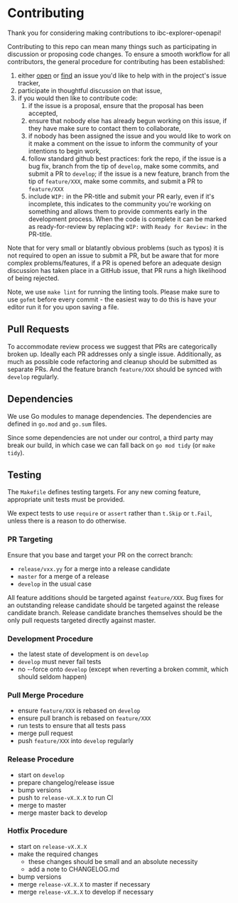 # Contributing

Thank you for considering making contributions to ibc-explorer-openapi!

Contributing to this repo can mean many things such as participating in
discussion or proposing code changes. To ensure a smooth workflow for all
contributors, the general procedure for contributing has been established:

1. either [open](https://github.com/irisnet/ibc-explorer-openapi/issues/new) or [find](https://github.com/irisnet/ibc-explorer-openapi/issues) an issue you'd like to help with in the project's issue tracker,
2. participate in thoughtful discussion on that issue,
3. if you would then like to contribute code:
   1. if the issue is a proposal, ensure that the proposal has been accepted,
   2. ensure that nobody else has already begun working on this issue, if they have
      make sure to contact them to collaborate,
   3. if nobody has been assigned the issue and you would like to work on it
      make a comment on the issue to inform the community of your intentions
      to begin work,
   4. follow standard github best practices: fork the repo,
      if the issue is a bug fix, branch from the
      tip of `develop`, make some commits, and submit a PR to `develop`; if the issue is a new feature, branch from the tip of `feature/XXX`, make some commits, and submit a PR to `feature/XXX`
   5. include `WIP:` in the PR-title and submit your PR early, even if it's
      incomplete, this indicates to the community you're working on something and
      allows them to provide comments early in the development process. When the code
      is complete it can be marked as ready-for-review by replacing `WIP:` with
      `Ready for Review:` in the PR-title.

Note that for very small or blatantly obvious problems (such as typos) it is 
not required to open an issue to submit a PR, but be aware that for more complex
problems/features, if a PR is opened before an adequate design discussion has
taken place in a GitHub issue, that PR runs a high likelihood of being rejected.

Note, we use `make lint` for running the linting tools. Please make sure to use `gofmt` before every commit - the easiest way to do this is have your editor run it for you upon saving a file.

## Pull Requests

To accommodate review process we suggest that PRs are categorically broken up.
Ideally each PR addresses only a single issue. Additionally, as much as possible
code refactoring and cleanup should be submitted as separate PRs. And the feature branch `feature/XXX` should be synced with `develop` regularly.

## Dependencies

We use Go modules to manage dependencies. The dependencies are defined in `go.mod` and `go.sum` files.

Since some dependencies are not under our control, a third party may break our
build, in which case we can fall back on `go mod tidy` (or `make tidy`).

## Testing

The `Makefile` defines testing targets. For any new coming feature, appropriate unit tests must be provided.

We expect tests to use `require` or `assert` rather than `t.Skip` or `t.Fail`,
unless there is a reason to do otherwise.

### PR Targeting

Ensure that you base and target your PR on the correct branch:

- `release/vxx.yy` for a merge into a release candidate
- `master` for a merge of a release
- `develop` in the usual case

All feature additions should be targeted against `feature/XXX`. Bug fixes for an outstanding release candidate
should be targeted against the release candidate branch. Release candidate branches themselves should be the
only pull requests targeted directly against master.

### Development Procedure

- the latest state of development is on `develop`
- `develop` must never fail tests
- no --force onto `develop` (except when reverting a broken commit, which should seldom happen)

### Pull Merge Procedure

- ensure `feature/XXX` is rebased on `develop`
- ensure pull branch is rebased on `feature/XXX`
- run tests to ensure that all tests pass
- merge pull request
- push `feature/XXX` into `develop` regularly

### Release Procedure

- start on `develop`
- prepare changelog/release issue
- bump versions
- push to `release-vX.X.X` to run CI
- merge to master
- merge master back to develop

### Hotfix Procedure

- start on `release-vX.X.X`
- make the required changes
  - these changes should be small and an absolute necessity
  - add a note to CHANGELOG.md
- bump versions
- merge `release-vX.X.X` to master if necessary
- merge `release-vX.X.X` to develop if necessary
